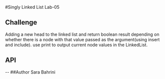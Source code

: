 #Singly Linked List
Lab-05

## Challenge
Adding a new head to the linked list and return boolean result depending on whether there is a node with that value passed as the argument(using insert and include). use print to output current node values in the LinkedList.

## API
--
##Author
Sara Bahrini